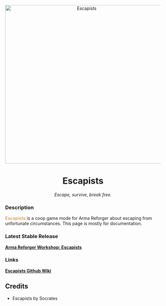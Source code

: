 <div align="center">
  <img alt="Escapists" width="512" height="512" src="https://github.com/user-attachments/assets/8e913f94-40bd-4a4e-bd6e-382c5608c26e">
  <h1>Escapists</h1>
  <p>
    <i>Escape, survive, break free.</i>
  </p>
</div>

### Description
<span style="color:#e2a750;">**Escapists**</span> is a coop game mode for Arma Reforger about escaping from unfortunate circumstances.
This page is mostly for documentation.

### Latest Stable Release
**[Arma Reforger Workshop: Escapists](https://reforger.armaplatform.com/workshop/5F16D7E4A1CBE075-Escapists)**

### Links
**[Escapists Github Wiki](https://reforger.armaplatform.com/workshop/5F16D7E4A1CBE075-Escapists)**

## Credits
- Escapists by Socrates
